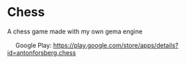 # Chess
A chess game made with my own gema engine

<img src="https://raw.githubusercontent.com/FortAwesome/Font-Awesome/6.x/svgs/brands/google-play.svg" width="15pt" height="15pt"> Google Play: https://play.google.com/store/apps/details?id=antonforsberg.chess
